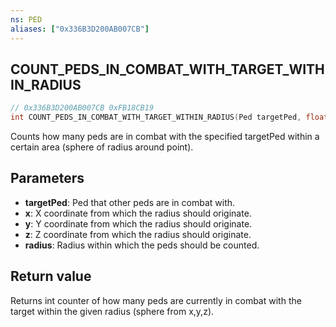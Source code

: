 ```yaml
---
ns: PED
aliases: ["0x336B3D200AB007CB"]
---
```

## COUNT_PEDS_IN_COMBAT_WITH_TARGET_WITHIN_RADIUS

```c
// 0x336B3D200AB007CB 0xFB18CB19
int COUNT_PEDS_IN_COMBAT_WITH_TARGET_WITHIN_RADIUS(Ped targetPed, float x, float y, float z, float radius);
```

Counts how many peds are in combat with the specified targetPed within a certain area (sphere of radius around point).

## Parameters
* **targetPed**: Ped that other peds are in combat with.
* **x**: X coordinate from which the radius should originate.
* **y**: Y coordinate from which the radius should originate.
* **z**: Z coordinate from which the radius should originate.
* **radius**: Radius within which the peds should be counted.

## Return value
Returns int counter of how many peds are currently in combat with the target within the given radius (sphere from x,y,z).